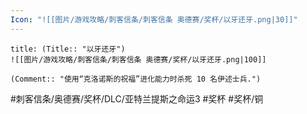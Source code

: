 ```yaml
---
Icon: "![[图片/游戏攻略/刺客信条/刺客信条 奥德赛/奖杯/以牙还牙.png|30]]"
---
```

```ad-common-bronze-trophy
title: (Title:: "以牙还牙")
![[图片/游戏攻略/刺客信条/刺客信条 奥德赛/奖杯/以牙还牙.png|100]]

(Comment:: "使用“克洛诺斯的祝福”进化能力时杀死 10 名伊述士兵.")
```

#刺客信条/奥德赛/奖杯/DLC/亚特兰提斯之命运3 #奖杯 #奖杯/铜
